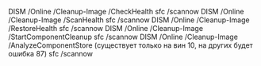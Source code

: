 DISM /Online /Cleanup-Image /CheckHealth
sfc /scannow
DISM /Online /Cleanup-Image /ScanHealth
sfc /scannow
DISM /Online /Cleanup-Image /RestoreHealth
sfc /scannow
DISM /Online /Cleanup-Image /StartComponentCleanup
sfc /scannow
DISM /Online /Cleanup-Image /AnalyzeComponentStore (существует только на вин 10, на других будет ошибка 87)
sfc /scannow
